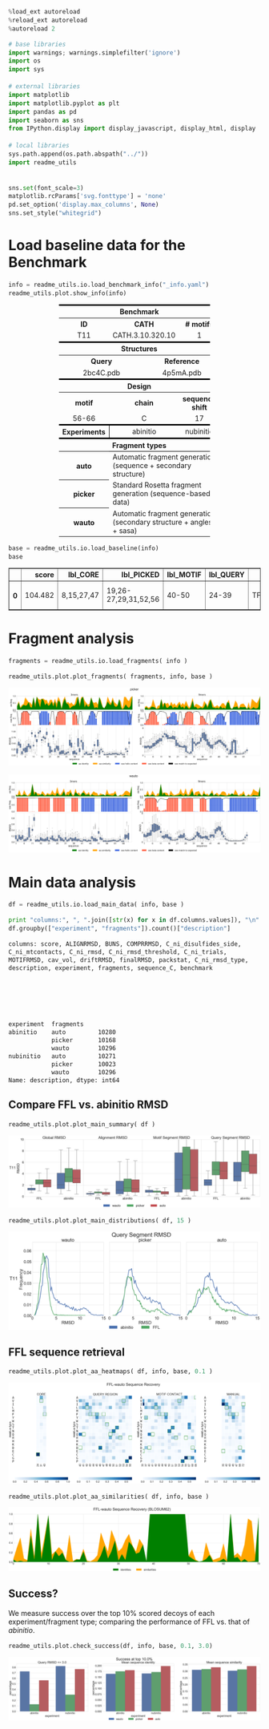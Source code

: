

```python
%load_ext autoreload
%reload_ext autoreload
%autoreload 2
```


```python
# base libraries
import warnings; warnings.simplefilter('ignore')
import os
import sys

# external libraries
import matplotlib
import matplotlib.pyplot as plt
import pandas as pd
import seaborn as sns
from IPython.display import display_javascript, display_html, display

# local libraries
sys.path.append(os.path.abspath("../"))
import readme_utils


sns.set(font_scale=3)
matplotlib.rcParams['svg.fonttype'] = 'none'
pd.set_option('display.max_columns', None)
sns.set_style("whitegrid")
```

# Load baseline data for the Benchmark


```python
info = readme_utils.io.load_benchmark_info("_info.yaml")
readme_utils.plot.show_info(info)
```


<div style="width:100%;">
    <table style="width:60%;margin-left:20%">
        <tr style="border-top: 3px solid black;border-bottom: 1px solid black;">
            <th colspan="6" style="text-align:center;" >Benchmark</th>
        </tr>
        <tr>
            <th colspan="2" style="text-align:center;" >ID</th>
            <th colspan="2" style="text-align:center;" >CATH</th>
            <th colspan="2" style="text-align:center;" ># motifs</th>
        </tr>
        <tr>
            <td colspan="2" style="text-align:center;" >T11</td>
            <td colspan="2" style="text-align:center;" >CATH.3.10.320.10</td>
            <td colspan="2" style="text-align:center;" >1</td>
        </tr>
        <tr style="border-top: 3px solid black;border-bottom: 1px solid black;">
            <th colspan="6" style="text-align:center;" >Structures</th>
        </tr>
        <tr>
            <th colspan="3" style="text-align:center;" >Query</th>
            <th colspan="3" style="text-align:center;" >Reference</th>
        </tr>
        <tr>
            <td colspan="3" style="text-align:center;" >2bc4C.pdb</td>
            <td colspan="3" style="text-align:center;" >4p5mA.pdb</td>
        </tr>
        <tr style="border-top: 3px solid black;border-bottom: 1px solid black;">
            <th colspan="6" style="text-align:center;" >Design</th>
        </tr>
        <tr>
            <th colspan="2" style="text-align:center;" >motif</th>
            <th colspan="2" style="text-align:center;" >chain</th>
            <th colspan="2" style="text-align:center;" >sequence shift</th>
        </tr>
        <tr>
            <td colspan="2" style="text-align:center;" >56-66</td>
            <td colspan="2" style="text-align:center;" >C</td>
            <td colspan="2" style="text-align:center;" >17</td>
        </tr>
        <tr style="border-top: 3px solid black;">
            <th colspan="2" style="text-align:center;border-right: 1px solid black;" >Experiments</th>
            <td colspan="2" style="text-align:center;" >abinitio</td>
            <td colspan="2" style="text-align:center;" >nubinitio</td>
        </tr>
        <tr style="border-top: 3px solid black;border-bottom: 1px solid black;">
            <th colspan="6" style="text-align:center;" >Fragment types</th>
        </tr>
        <tr>
            <th colspan="1" style="text-align:center;" >auto</th>
            <td colspan="5" style="text-align:left;" >Automatic fragment generation (sequence + secondary structure)</td>
        </tr>
        <tr>
            <th colspan="1" style="text-align:center;" >picker</th>
            <td colspan="5" style="text-align:left;" >Standard Rosetta fragment generation (sequence-based data)</td>
        </tr>
        <tr>
            <th colspan="1" style="text-align:center;" >wauto</th>
            <td colspan="5" style="text-align:left;" >Automatic fragment generation (secondary structure + angles + sasa)</td>
        </tr>
    </table>
    </div>



```python
base = readme_utils.io.load_baseline(info)
base
```




<div>
<style scoped>
    .dataframe tbody tr th:only-of-type {
        vertical-align: middle;
    }

    .dataframe tbody tr th {
        vertical-align: top;
    }

    .dataframe thead th {
        text-align: right;
    }
</style>
<table border="1" class="dataframe">
  <thead>
    <tr style="text-align: right;">
      <th></th>
      <th>score</th>
      <th>lbl_CORE</th>
      <th>lbl_PICKED</th>
      <th>lbl_MOTIF</th>
      <th>lbl_QUERY</th>
      <th>sequence_C</th>
      <th>structure_C</th>
      <th>lbl_CONTACTS</th>
    </tr>
  </thead>
  <tbody>
    <tr>
      <th>0</th>
      <td>104.482</td>
      <td>8,15,27,47</td>
      <td>19,26-27,29,31,52,56</td>
      <td>40-50</td>
      <td>24-39</td>
      <td>TFLHTVYCQDGSPSVGLSEAYDEDQLFFFDFSQNTRVPRLPEFADWAQEQGDAPAILFDKEFCEWMIQQIG</td>
      <td>LEEEEEEELLLLLLEEEEEEELLEEEEEEELLLLEEEELLHHHHHHHHLLLLHHHHHHHHHHHHHHHHLLL</td>
      <td>19,21,24-29,34-39,51-53</td>
    </tr>
  </tbody>
</table>
</div>



# Fragment analysis


```python
fragments = readme_utils.io.load_fragments( info )
```


```python
readme_utils.plot.plot_fragments( fragments, info, base )
```


![png](README_files/README_7_0.png)



![png](README_files/README_7_1.png)


# Main data analysis


```python
df = readme_utils.io.load_main_data( info, base )
```


```python
print "columns:", ", ".join([str(x) for x in df.columns.values]), "\n"
df.groupby(["experiment", "fragments"]).count()["description"]
```

    columns: score, ALIGNRMSD, BUNS, COMPRRMSD, C_ni_disulfides_side, C_ni_mtcontacts, C_ni_rmsd, C_ni_rmsd_threshold, C_ni_trials, MOTIFRMSD, cav_vol, driftRMSD, finalRMSD, packstat, C_ni_rmsd_type, description, experiment, fragments, sequence_C, benchmark 
    





    experiment  fragments
    abinitio    auto         10280
                picker       10168
                wauto        10296
    nubinitio   auto         10271
                picker       10023
                wauto        10296
    Name: description, dtype: int64



## Compare FFL vs. abinitio RMSD


```python
readme_utils.plot.plot_main_summary( df )
```


![png](README_files/README_12_0.png)



```python
readme_utils.plot.plot_main_distributions( df, 15 )
```


![png](README_files/README_13_0.png)


## FFL sequence retrieval


```python
readme_utils.plot.plot_aa_heatmaps( df, info, base, 0.1 )
```


![png](README_files/README_15_0.png)



```python
readme_utils.plot.plot_aa_similarities( df, info, base )
```


![png](README_files/README_16_0.png)


## Success?
We measure success over the top 10% scored decoys of each experiment/fragment type; comparing the performance of FFL vs. that of _abinitio_.


```python
readme_utils.plot.check_success(df, info, base, 0.1, 3.0)
```


![png](README_files/README_18_0.png)



```python

```
